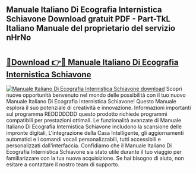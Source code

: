 ## Manuale Italiano Di Ecografia Internistica Schiavone Download gratuit PDF - Part-TkL Italiano Manuale del proprietario del servizio nHrNo

# <h2><a href="http://dfd72d1.blite.top/?on=Manuale+Italiano+Di+Ecografia+Internistica+Schiavone">🔗Download 👉🔴 Manuale Italiano Di Ecografia Internistica Schiavone</a></h2>

[![Manuale Italiano Di Ecografia Internistica Schiavone download](https://i.imgur.com/lujVjoI.png)](http://dfd72d1.blite.top/?on=Manuale+Italiano+Di+Ecografia+Internistica+Schiavone)
Scopri nuove opportunità benvenuto nel mondo delle possibilità con il tuo nuovo Manuale Italiano Di Ecografia Internistica Schiavone! Questo Manuale esplora il suo potenziale di creatività e innovazione. Informazioni importanti sul programma REDDDDDDD questo prodotto richiede programmi compatibili per prestazioni ottimali. Le funzionalità avanzate di Manuale Italiano Di Ecografia Internistica Schiavone includono la scansione delle impronte digitali, L'integrazione della Casa Intelligente, gli aggiornamenti automatici e i comandi vocali personalizzabili, tutti accessibili e personalizzati dall'interfaccia. Confidiamo che il Manuale Italiano Di Ecografia Internistica Schiavone sia stato utile durante il tuo viaggio per familiarizzare con la tua nuova acquisizione. Se hai bisogno di aiuto, non esitare a contattare il nostro team di supporto.
